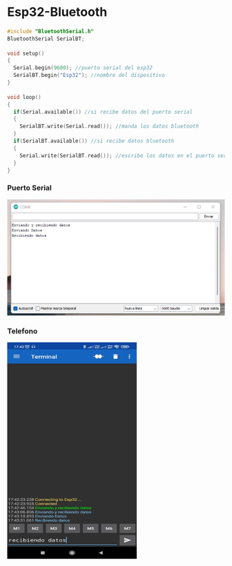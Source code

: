 # Esp32-Bluetooth

```c++
#include "BluetoothSerial.h"
BluetoothSerial SerialBT;

void setup()
{
  Serial.begin(9600); //puerto serial del esp32
  SerialBT.begin("Esp32"); //nombre del dispositivo
}

void loop()
{
  if(Serial.available()) //si recibe datos del puerto serial
  {
    SerialBT.write(Serial.read()); //manda los datos bluetooth
  }
  if(SerialBT.available()) //si recibe datos bluetooth
  {
    Serial.write(SerialBT.read()); //escribe los datos en el puerto serial
  }
}
```

### Puerto Serial
<img src="https://github.com/IDiegoUlises/Esp32-Bluetooth/blob/main/Images/Puerto-Serial.png" />

### Telefono
<img src="https://github.com/IDiegoUlises/Esp32-Bluetooth/blob/main/Images/Captura.jpg" width="300" height="500" />



